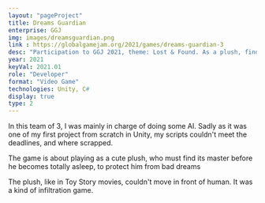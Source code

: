 ```yaml
---
layout: "pageProject"
title: Dreams Guardian
enterprise: GGJ
img: images/dreamsguardian.png
link : https://globalgamejam.org/2021/games/dreams-guardian-3
desc: "Participation to GGJ 2021, theme: Lost & Found. As a plush, find your owner bed before the nightmares"
year: 2021
keyVal: 2021.01
role: "Developer"
format: "Video Game"
technologies: Unity, C#
display: true
type: 2
---
```

<p>In this team of 3, I was mainly in charge of doing some AI. Sadly as it was one of my first project from scratch in Unity, my scripts couldn't meet the deadlines, and where scrapped.</p>
<p>The game is about playing as a cute plush, who must find its master before he becomes totally asleep, to protect him from bad dreams</p>
<p>The plush, like in Toy Story movies, couldn't move in front of human. It was a kind of infiltration game.</p>

